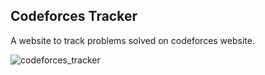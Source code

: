 ## Codeforces Tracker
A website to track problems solved on codeforces website.

![codeforces_tracker](https://user-images.githubusercontent.com/24317727/115184442-83004300-a0fb-11eb-87bb-20f357e8cad0.png)

